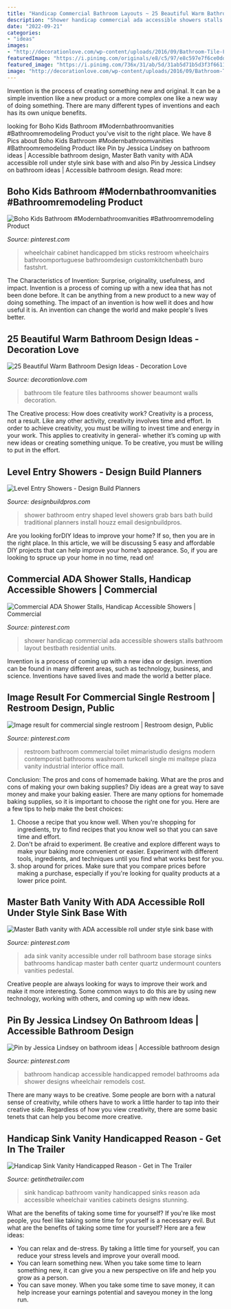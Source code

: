 ```yaml
---
title: "Handicap Commercial Bathroom Layouts ~ 25 Beautiful Warm Bathroom Design Ideas"
description: "Shower handicap commercial ada accessible showers stalls bathroom layout bestbath residential units"
date: "2022-09-21"
categories:
- "ideas"
images:
- "http://decorationlove.com/wp-content/uploads/2016/09/Bathroom-Tile-Feature-Wall-Idea.jpg"
featuredImage: "https://i.pinimg.com/originals/e8/c5/97/e8c597e7f6ce0dd7040eae2254bb9996.jpg"
featured_image: "https://i.pinimg.com/736x/31/ab/5d/31ab5d71b5d3f3f6611ef540db192ea6.jpg"
image: "http://decorationlove.com/wp-content/uploads/2016/09/Bathroom-Tile-Feature-Wall-Idea.jpg"
---
```



Invention is the process of creating something new and original. It can be a simple invention like a new product or a more complex one like a new way of doing something. There are many different types of inventions and each has its own unique benefits.

	

		
looking for Boho Kids Bathroom #Modernbathroomvanities #Bathroomremodeling Product you've visit to the right place. We have 8 Pics about Boho Kids Bathroom #Modernbathroomvanities #Bathroomremodeling Product like Pin by Jessica Lindsey on bathroom ideas | Accessible bathroom design, Master Bath vanity with ADA accessible roll under style sink base with and also Pin by Jessica Lindsey on bathroom ideas | Accessible bathroom design. Read more:
		
    
## Boho Kids Bathroom #Modernbathroomvanities #Bathroomremodeling Product

<img loading=lazy src="https://i.pinimg.com/736x/31/ab/5d/31ab5d71b5d3f3f6611ef540db192ea6.jpg" onerror="this.onerror=null;this.src='https://tse1.mm.bing.net/th?id=OIP.pTR_ELgpayIZCMP8P35xgwHaJ3&amp;pid=15.1';" alt="Boho Kids Bathroom #Modernbathroomvanities #Bathroomremodeling Product">

_Source: pinterest.com_

>wheelchair cabinet handicapped bm sticks restroom wheelchairs bathroomportuguese bathroomdesign customkitchenbath buro fastshrt. 

	

The Characteristics of Invention: Surprise, originality, usefulness, and impact.
Invention is a process of coming up with a new idea that has not been done before. It can be anything from a new product to a new way of doing something. The impact of an invention is how well it does and how useful it is. An invention can change the world and make people's lives better.

    
## 25 Beautiful Warm Bathroom Design Ideas - Decoration Love

<img loading=lazy src="http://decorationlove.com/wp-content/uploads/2016/09/Bathroom-Tile-Feature-Wall-Idea.jpg" onerror="this.onerror=null;this.src='https://tse3.mm.bing.net/th?id=OIP.B1foyqcIgTR6-Jc_xqSTZwHaLH&amp;pid=15.1';" alt="25 Beautiful Warm Bathroom Design Ideas - Decoration Love">

_Source: decorationlove.com_

>bathroom tile feature tiles bathrooms shower beaumont walls decoration. 

	

The Creative process: How does creativity work?
Creativity is a process, not a result. Like any other activity, creativity involves time and effort. In order to achieve creativity, you must be willing to invest time and energy in your work. This applies to creativity in general- whether it’s coming up with new ideas or creating something unique. To be creative, you must be willing to put in the effort.

    
## Level Entry Showers - Design Build Planners

<img loading=lazy src="http://www.designbuildpros.com/wp-content/uploads/2014/06/Level-Entry-Shower-9.jpg" onerror="this.onerror=null;this.src='https://tse4.mm.bing.net/th?id=OIP.JoaZS7hMhngSdP5N_b_Y5QHaE6&amp;pid=15.1';" alt="Level Entry Showers - Design Build Planners">

_Source: designbuildpros.com_

>shower bathroom entry shaped level showers grab bars bath build traditional planners install houzz email designbuildpros. 

	

Are you looking forDIY Ideas to improve your home? If so, then you are in the right place. In this article, we will be discussing 5 easy and affordable DIY projects that can help improve your home’s appearance. So, if you are looking to spruce up your home in no time, read on!

    
## Commercial ADA Shower Stalls, Handicap Accessible Showers | Commercial

<img loading=lazy src="https://i.pinimg.com/736x/af/62/19/af62196c5ff5b9c6aa38f3d96ccf4e83.jpg" onerror="this.onerror=null;this.src='https://tse4.mm.bing.net/th?id=OIP.IwytXlrbdswSCj76osWdEAHaLG&amp;pid=15.1';" alt="Commercial ADA Shower Stalls, Handicap Accessible Showers | Commercial">

_Source: pinterest.com_

>shower handicap commercial ada accessible showers stalls bathroom layout bestbath residential units. 

	

Invention is a process of coming up with a new idea or design. invention can be found in many different areas, such as technology, business, and science. Inventions have saved lives and made the world a better place.

    
## Image Result For Commercial Single Restroom | Restroom Design, Public

<img loading=lazy src="https://i.pinimg.com/736x/4e/02/dd/4e02dd4111ed774891fb5bfefe5e0662.jpg" onerror="this.onerror=null;this.src='https://tse4.mm.bing.net/th?id=OIP.K1156ovIDMvyCE8vYcSVtgHaLA&amp;pid=15.1';" alt="Image result for commercial single restroom | Restroom design, Public">

_Source: pinterest.com_

>restroom bathroom commercial toilet mimaristudio designs modern contemporist bathrooms washroom turkcell single mi maltepe plaza vanity industrial interior office mall. 

	

Conclusion: The pros and cons of homemade baking.
What are the pros and cons of making your own baking supplies? Diy ideas are a great way to save money and make your baking easier. There are many options for homemade baking supplies, so it is important to choose the right one for you. Here are a few tips to help make the best choices: 
1. Choose a recipe that you know well. When you're shopping for ingredients, try to find recipes that you know well so that you can save time and effort. 
2. Don't be afraid to experiment. Be creative and explore different ways to make your baking more convenient or easier. Experiment with different tools, ingredients, and techniques until you find what works best for you. 
3. shop around for prices. Make sure that you compare prices before making a purchase, especially if you're looking for quality products at a lower price point.

    
## Master Bath Vanity With ADA Accessible Roll Under Style Sink Base With

<img loading=lazy src="https://i.pinimg.com/originals/e8/c5/97/e8c597e7f6ce0dd7040eae2254bb9996.jpg" onerror="this.onerror=null;this.src='https://tse1.mm.bing.net/th?id=OIP.nYGVzdGMrWghBwcVOBlRUgHaJ4&amp;pid=15.1';" alt="Master Bath vanity with ADA accessible roll under style sink base with">

_Source: pinterest.com_

>ada sink vanity accessible under roll bathroom base storage sinks bathrooms handicap master bath center quartz undermount counters vanities pedestal. 

	

Creative people are always looking for ways to improve their work and make it more interesting. Some common ways to do this are by using new technology, working with others, and coming up with new ideas.

    
## Pin By Jessica Lindsey On Bathroom Ideas | Accessible Bathroom Design

<img loading=lazy src="https://i.pinimg.com/originals/e8/1d/cf/e81dcf2346f42d75edab6d644a93f0db.jpg" onerror="this.onerror=null;this.src='https://tse3.mm.bing.net/th?id=OIP.lNs7GLncRRyuMdfqFFTo1gHaJ3&amp;pid=15.1';" alt="Pin by Jessica Lindsey on bathroom ideas | Accessible bathroom design">

_Source: pinterest.com_

>bathroom handicap accessible handicapped remodel bathrooms ada shower designs wheelchair remodels cost. 

	

There are many ways to be creative. Some people are born with a natural sense of creativity, while others have to work a little harder to tap into their creative side. Regardless of how you view creativity, there are some basic tenets that can help you become more creative.

    
## Handicap Sink Vanity Handicapped Reason - Get In The Trailer

<img loading=lazy src="https://cdn.getinthetrailer.com/wp-content/uploads/handicap-sink-vanity-handicapped-reason_215828.jpg" onerror="this.onerror=null;this.src='https://tse4.mm.bing.net/th?id=OIP.3MwXAQdexx_ihwhLL9G_9QHaKe&amp;pid=15.1';" alt="Handicap Sink Vanity Handicapped Reason - Get in The Trailer">

_Source: getinthetrailer.com_

>sink handicap bathroom vanity handicapped sinks reason ada accessible wheelchair vanities cabinets designs stunning. 

	

What are the benefits of taking some time for yourself?
If you're like most people, you feel like taking some time for yourself is a necessary evil. But what are the benefits of taking some time for yourself? Here are a few ideas: 
- You can relax and de-stress. By taking a little time for yourself, you can reduce your stress levels and improve your overall mood. 
- You can learn something new. When you take some time to learn something new, it can give you a new perspective on life and help you grow as a person. 
- You can save money. When you take some time to save money, it can help increase your earnings potential and saveyou money in the long run.

